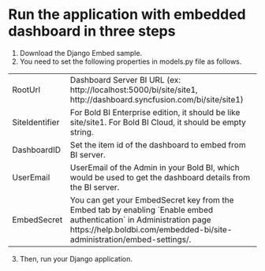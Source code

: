 # Run the application with embedded dashboard in three steps

1. Download the Django Embed sample. 
2. You need to set the following properties in models.py file as follows.
<meta charset="utf-8"/>
<table>
  <tbody>    
    <tr>
        <td align="left">RootUrl</td>
        <td align="left">Dashboard Server BI URL (ex: http://localhost:5000/bi/site/site1, http://dashboard.syncfusion.com/bi/site/site1)</td>
    </tr>
    <tr>
        <td align="left">SiteIdentifier</td>
        <td align="left">For Bold BI Enterprise edition, it should be like site/site1. For Bold BI Cloud, it should be empty string.</td>
    </tr>
    <tr>
        <td align="left">DashboardID</td>
        <td align="left">Set the item id of the dashboard to embed from BI server.</td>
    </tr>
        <tr>
        <td align="left">UserEmail</td>
        <td align="left">UserEmail of the Admin in your Bold BI, which would be used to get the dashboard details from the BI server.</td>
    </tr>
    <tr>
        <td align="left">EmbedSecret</td>
        <td align="left">You can get your EmbedSecret key from the Embed tab by enabling `Enable embed authentication` in Administration page https://help.boldbi.com/embedded-bi/site-administration/embed-settings/.</td>
    </tr>
  </tbody>
</table>
 
3. Then, run your Django application.